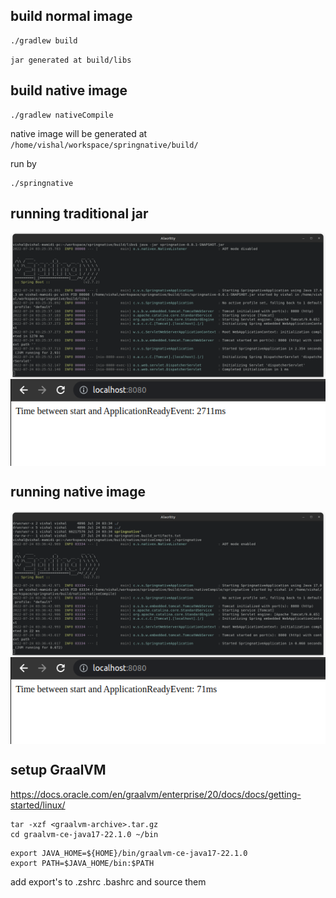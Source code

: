 ## build normal image

```
./gradlew build
```
`jar generated at build/libs`

## build native image 

```
./gradlew nativeCompile
```
native image will be generated at `/home/vishal/workspace/springnative/build/`

run by 

```
./springnative
```

## running traditional jar 

<img align=center src=assets/jar1.png>  
<img align=center src=assets/jar2.png>

## running native image

<img align=center src=assets/native1.png>
<img align=center src=assets/native2.png>


## setup GraalVM

https://docs.oracle.com/en/graalvm/enterprise/20/docs/docs/getting-started/linux/



```
tar -xzf <graalvm-archive>.tar.gz
cd graalvm-ce-java17-22.1.0 ~/bin

```
```
export JAVA_HOME=${HOME}/bin/graalvm-ce-java17-22.1.0
export PATH=$JAVA_HOME/bin:$PATH

```

add export's to .zshrc .bashrc and source them 

